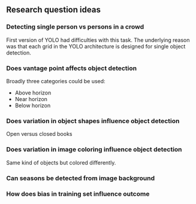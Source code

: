 ## Research question ideas

### Detecting single person vs persons in a crowd

First version of YOLO had difficulties with this task. The underlying reason was that each grid in the YOLO architecture is designed for single object detection.

### Does vantage point affects object detection

Broadly three categories could be used:

- Above horizon
- Near horizon
- Below horizon

### Does variation in object shapes influence object detection

Open versus closed books

### Does variation in image coloring influence object detection

Same kind of objects but colored differently.

### Can seasons be detected from image background

### How does bias in training set influence outcome
